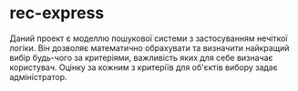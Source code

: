 # rec-express
Даний проект є моделлю пошукової системи з застосуванням нечіткої логіки. 
Він дозволяє математично обрахувати та визначити найкращий вибір будь-чого за критеріями, важливість яких для себе визначає користувач. 
Оцінку за кожним з критеріїв для об'єктів вибору задає адміністратор.
